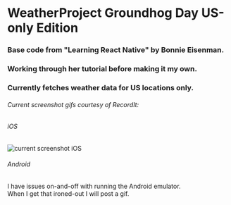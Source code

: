 # WeatherProject Groundhog Day US-only Edition

### Base code from "Learning React Native" by Bonnie Eisenman.

### Working through her tutorial before making it my own.

### Currently fetches weather data for US locations only.

###### Current screenshot gifs courtesy of RecordIt:

###### iOS
![current screenshot iOS](http://g.recordit.co/UdyI1OSkYx.gif "Current functionality iOS")

###### Android
I have issues on-and-off with running the Android emulator.<br>
When I get that ironed-out I will post a gif.
